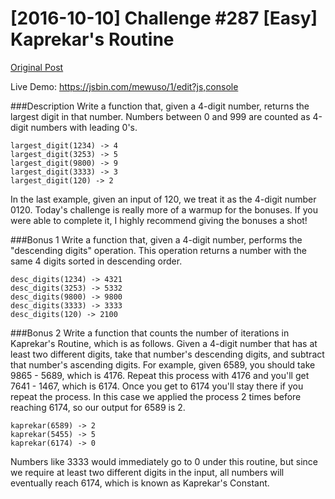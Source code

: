 # [2016-10-10] Challenge #287 [Easy] Kaprekar's Routine
[Original Post](https://www.reddit.com/r/dailyprogrammer/comments/56tbds/20161010_challenge_287_easy_kaprekars_routine/)

Live Demo: https://jsbin.com/mewuso/1/edit?js,console

###Description
Write a function that, given a 4-digit number, returns the largest digit in that number. Numbers between 0 and 999 are counted as 4-digit numbers with leading 0's.

```
largest_digit(1234) -> 4
largest_digit(3253) -> 5
largest_digit(9800) -> 9
largest_digit(3333) -> 3
largest_digit(120) -> 2
```

In the last example, given an input of 120, we treat it as the 4-digit number 0120.
Today's challenge is really more of a warmup for the bonuses. If you were able to complete it, I highly recommend giving the bonuses a shot!

###Bonus 1
Write a function that, given a 4-digit number, performs the "descending digits" operation. This operation returns a number with the same 4 digits sorted in descending order.

```
desc_digits(1234) -> 4321
desc_digits(3253) -> 5332
desc_digits(9800) -> 9800
desc_digits(3333) -> 3333
desc_digits(120) -> 2100
```

###Bonus 2
Write a function that counts the number of iterations in Kaprekar's Routine, which is as follows.
Given a 4-digit number that has at least two different digits, take that number's descending digits, and subtract that number's ascending digits. For example, given 6589, you should take 9865 - 5689, which is 4176. Repeat this process with 4176 and you'll get 7641 - 1467, which is 6174.
Once you get to 6174 you'll stay there if you repeat the process. In this case we applied the process 2 times before reaching 6174, so our output for 6589 is 2.

```
kaprekar(6589) -> 2
kaprekar(5455) -> 5
kaprekar(6174) -> 0
```

Numbers like 3333 would immediately go to 0 under this routine, but since we require at least two different digits in the input, all numbers will eventually reach 6174, which is known as Kaprekar's Constant.
